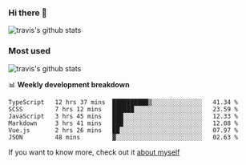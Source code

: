 ### Hi there 👋

<!--
**HondryTravis/HondryTravis** is a ✨ _special_ ✨ repository because its `README.md` (this file) appears on your GitHub profile.

Here are some ideas to get you started:

- 🔭 I’m currently working on ...
- 🌱 I’m currently learning ...
- 👯 I’m looking to collaborate on ...
- 🤔 I’m looking for help with ...
- 💬 Ask me about ...
- 📫 How to reach me: ...
- 😄 Pronouns: ...
- ⚡ Fun fact: ...
-->

![travis's github stats](https://github-readme-stats.vercel.app/api?username=HondryTravis&hide=stars)
### Most used
![travis's github stats](https://github-readme-stats.anuraghazra1.vercel.app/api/top-langs/?username=HondryTravis&layout=compact&hide_title=true)

📊 **Weekly development breakdown**

<!--START_SECTION:waka-->

```text
TypeScript   12 hrs 37 mins  ██████████▒░░░░░░░░░░░░░░   41.34 %
SCSS         7 hrs 12 mins   ██████░░░░░░░░░░░░░░░░░░░   23.59 %
JavaScript   3 hrs 45 mins   ███░░░░░░░░░░░░░░░░░░░░░░   12.33 %
Markdown     3 hrs 41 mins   ███░░░░░░░░░░░░░░░░░░░░░░   12.08 %
Vue.js       2 hrs 26 mins   ██░░░░░░░░░░░░░░░░░░░░░░░   07.97 %
JSON         48 mins         ▓░░░░░░░░░░░░░░░░░░░░░░░░   02.63 %
```

<!--END_SECTION:waka-->

If you want to know more, check out it [about myself](https://hondrytravis.github.io/)
